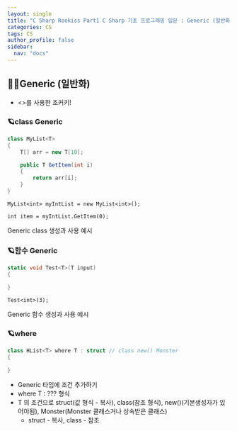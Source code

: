 ```yaml
---
layout: single
title: "C Sharp Rookiss Part1 C Sharp 기초 프로그래밍 입문 : Generic (일반화)"
categories: CS
tags: CS
author_profile: false
sidebar:
  nav: "docs"
---
```


## 🙇‍♀️Generic (일반화)

* <>를 사용한 조커키!


### 🪐class Generic

```cs
class MyList<T>
{
    T[] arr = new T[10];

    public T GetItem(int i)
    {
        return arr[i];
    }
}
```

`MyList<int> myIntList = new MyList<int>();`

`int item = myIntList.GetItem(0);`

Generic class 생성과 사용 예시

### 🪐함수 Generic

```cs
static void Test<T>(T input)
{

}
```

`Test<int>(3);`

Generic 함수 생성과 사용 예시

### 🪐where

```cs
class HList<T> where T : struct // class new() Monster
{

}
```

* Generic 타입에 조건 추가하기
* where T : ??? 형식
* T 의 조건으로 struct(값 형식 - 복사), class(참조 형식), new()(기본생성자가 있어야됨), Monster(Monster 클래스거나 상속받은 클래스)
  * struct - 복사, class - 참조
